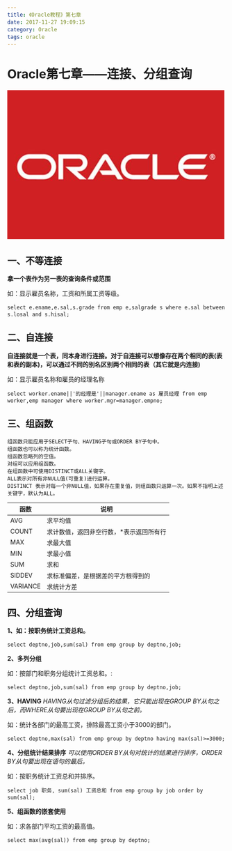 ```yaml
---
title: 《Oracle教程》第七章
date: 2017-11-27 19:09:15
category: Oracle
tags: oracle
---
```

# Oracle第七章——连接、分组查询

![oraclelogo](https://github.com/No-Sky/storage/raw/master/pic/OracleLogo1.jpg)
                                                                      <!-- more -->

## 一、不等连接

**拿一个表作为另一表的查询条件或范围**

如：显示雇员名称，工资和所属工资等级。

	select e.ename,e.sal,s.grade from emp e,salgrade s where e.sal between s.losal and s.hisal;

## 二、自连接

**自连接就是一个表，同本身进行连接。对于自连接可以想像存在两个相同的表(表和表的副本)，可以通过不同的别名区别两个相同的表（其它就是内连接)**

如：显示雇员名称和雇员的经理名称

	select worker.ename||'的经理是'||manager.ename as 雇员经理 from emp worker,emp manager where worker.mgr=manager.empno;

## 三、组函数

	组函数只能应用于SELECT子句、HAVING子句或ORDER BY子句中。
	组函数也可以称为统计函数。
	组函数忽略列的空值。
	对组可以应用组函数。
	在组函数中可使用DISTINCT或ALL关键字。     
	ALL表示对所有非NULL值(可重复)进行运算。         
	DISTINCT 表示对每一个非NULL值，如果存在重复值，则组函数只运算一次。如果不指明上述关键字，默认为ALL。

|函数|说明|
|-|-|
|AVG|求平均值|
|COUNT|求计数值，返回非空行数，*表示返回所有行|
|MAX|求最大值|
|MIN|求最小值|
|SUM|求和|
|SIDDEV|求标准偏差，是根据差的平方根得到的|
|VARIANCE|求统计方差|

## 四、分组查询

**1、如：按职务统计工资总和。**
		
	select deptno,job,sum(sal) from emp group by deptno,job;

**2、多列分组**

如：按部门和职务分组统计工资总和。:

	select deptno,job,sum(sal) from emp group by deptno,job;

**3、HAVING**
*HAVING从句过滤分组后的结果，它只能出现在GROUP BY从句之后，而WHERE从句要出现在GROUP BY从句之前。*	

如：统计各部门的最高工资，排除最高工资小于3000的部门。

	select deptno,max(sal) from emp group by deptno having max(sal)>=3000;

**4、分组统计结果排序**
*可以使用ORDER BY从句对统计的结果进行排序，ORDER BY从句要出现在语句的最后。*	

如：按职务统计工资总和并排序。

	select job 职务, sum(sal) 工资总和 from emp group by job order by sum(sal);

**5、组函数的嵌套使用**

如：求各部门平均工资的最高值。

	select max(avg(sal)) from emp group by deptno;
	